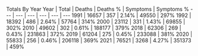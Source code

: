 Totals By Year
Year | Total | Deaths | Deaths % | Symptoms | Symptoms %
--- | --- | --- | --- | --- | ---
1991 | 16657 | 357 | 2.14% | 49550 | 297%
1992 | 18392 | 486 | 2.64% | 57764 | 314%
2000 | 23112 | 331 | 1.43% | 69855 | 302%
2010 | 49602 | 302 | 0.61% | 188177 | 379%
2018 | 62306 | 269 | 0.43% | 231863 | 372%
2019 | 61204 | 275 | 0.45% | 233088 | 381%
2020 | 55833 | 256 | 0.46% | 206118 | 369%
2021 | 76521 | 3268 | 4.27% | 351373 | 459%
